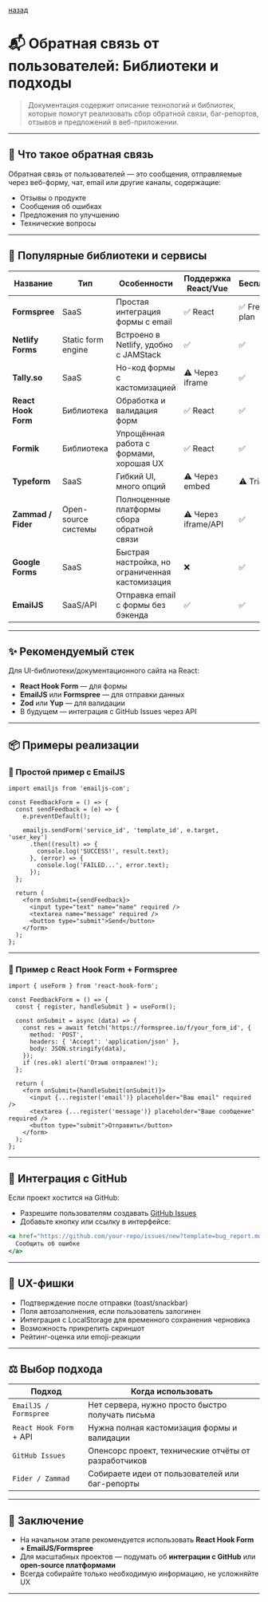 


[назад](../Miscellaneous.md)


# 📬 Обратная связь от пользователей: Библиотеки и подходы

> Документация содержит описание технологий и библиотек, которые помогут реализовать сбор обратной связи, баг-репортов, отзывов и предложений в веб-приложении.

---

## 📌 Что такое обратная связь

Обратная связь от пользователей — это сообщения, отправляемые через веб-форму, чат, email или другие каналы, содержащие:

- Отзывы о продукте
- Сообщения об ошибках
- Предложения по улучшению
- Технические вопросы

---

## 🧰 Популярные библиотеки и сервисы

| Название           | Тип                | Особенности                                            | Поддержка React/Vue | Бесплатно | Self-hosted |
|--------------------|--------------------|---------------------------------------------------------|----------------------|-----------|-------------|
| **Formspree**      | SaaS               | Простая интеграция формы с email                      | ✅ React              | ✅ Free plan | ❌           |
| **Netlify Forms**  | Static form engine | Встроено в Netlify, удобно с JAMStack                  | ✅                   | ✅         | ❌           |
| **Tally.so**       | SaaS               | Но-код формы с кастомизацией                          | ⚠️ Через iframe       | ✅         | ❌           |
| **React Hook Form**| Библиотека         | Обработка и валидация форм                           | ✅ React              | ✅         | ✅           |
| **Formik**         | Библиотека         | Упрощённая работа с формами, хорошая UX               | ✅ React              | ✅         | ✅           |
| **Typeform**       | SaaS               | Гибкий UI, много опций                                | ⚠️ Через embed        | ⚠️ Trial    | ❌           |
| **Zammad / Fider** | Open-source системы | Полноценные платформы сбора обратной связи           | ⚠️ Через iframe/API   | ✅         | ✅           |
| **Google Forms**   | SaaS               | Быстрая настройка, но ограниченная кастомизация       | ❌                   | ✅         | ❌           |
| **EmailJS**        | SaaS/API           | Отправка email с формы без бэкенда                    | ✅                   | ✅         | ❌           |

---

## ✨ Рекомендуемый стек

Для UI-библиотеки/документационного сайта на React:

- **React Hook Form** — для формы
- **EmailJS** или **Formspree** — для отправки данных
- **Zod** или **Yup** — для валидации
- В будущем — интеграция с GitHub Issues через API

---

## 📦 Примеры реализации

### 📝 Простой пример с EmailJS

```tsx
import emailjs from 'emailjs-com';

const FeedbackForm = () => {
  const sendFeedback = (e) => {
    e.preventDefault();

    emailjs.sendForm('service_id', 'template_id', e.target, 'user_key')
      .then((result) => {
        console.log('SUCCESS!', result.text);
      }, (error) => {
        console.log('FAILED...', error.text);
      });
  };

  return (
    <form onSubmit={sendFeedback}>
      <input type="text" name="name" required />
      <textarea name="message" required />
      <button type="submit">Send</button>
    </form>
  );
};
````

---

### 🚀 Пример с React Hook Form + Formspree

```tsx
import { useForm } from 'react-hook-form';

const FeedbackForm = () => {
  const { register, handleSubmit } = useForm();

  const onSubmit = async (data) => {
    const res = await fetch('https://formspree.io/f/your_form_id', {
      method: 'POST',
      headers: { 'Accept': 'application/json' },
      body: JSON.stringify(data),
    });
    if (res.ok) alert('Отзыв отправлен!');
  };

  return (
    <form onSubmit={handleSubmit(onSubmit)}>
      <input {...register('email')} placeholder="Ваш email" required />
      <textarea {...register('message')} placeholder="Ваше сообщение" required />
      <button type="submit">Отправить</button>
    </form>
  );
};
```

---

## 🔄 Интеграция с GitHub

Если проект хостится на GitHub:

* Разрешите пользователям создавать [GitHub Issues](https://docs.github.com/en/issues)
* Добавьте кнопку или ссылку в интерфейсе:

```jsx
<a href="https://github.com/your-repo/issues/new?template=bug_report.md" target="_blank">
  Сообщить об ошибке
</a>
```

---

## 🧠 UX-фишки

* Подтверждение после отправки (toast/snackbar)
* Поля автозаполнения, если пользователь залогинен
* Интеграция с LocalStorage для временного сохранения черновика
* Возможность прикрепить скриншот
* Рейтинг-оценка или emoji-реакции

---

## ⚖️ Выбор подхода

| Подход                  | Когда использовать                                   |
| ----------------------- | ---------------------------------------------------- |
| `EmailJS / Formspree`   | Нет сервера, нужно просто быстро получать письма     |
| `React Hook Form` + API | Нужна полная кастомизация формы и валидации          |
| `GitHub Issues`         | Опенсорс проект, технические отчёты от разработчиков |
| `Fider / Zammad`        | Собираете идеи от пользователей или баг-репорты      |

---

## 🏁 Заключение

* На начальном этапе рекомендуется использовать **React Hook Form + EmailJS/Formspree**
* Для масштабных проектов — подумать об **интеграции с GitHub** или **open-source платформами**
* Всегда собирайте только необходимую информацию, не усложняйте UX

---

